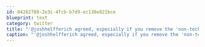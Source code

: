 ```yaml
---
id: 04262780-2e3c-4fcb-b7d9-ec138e821bce
blueprint: text
category: twitter
title: "'@joshhelfferich agreed, especially if you remove the 'non-tech' from that sentence"
caption: "'@joshhelfferich agreed, especially if you remove the 'non-tech' from that sentence"
---
```

